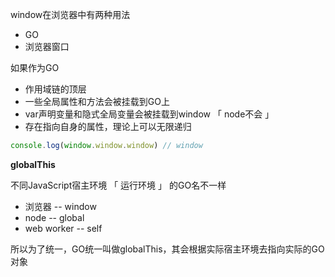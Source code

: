 window在浏览器中有两种用法

+ GO
+ 浏览器窗口



如果作为GO

+  作用域链的顶层
+ 一些全局属性和方法会被挂载到GO上
+ var声明变量和隐式全局变量会被挂载到window 「 node不会 」
+ 存在指向自身的属性，理论上可以无限递归

```js
console.log(window.window.window) // window
```



 **globalThis**

不同JavaScript宿主环境 「 运行环境 」 的GO名不一样

+ 浏览器 -- window
+ node -- global
+ web worker -- self

所以为了统一，GO统一叫做globalThis，其会根据实际宿主环境去指向实际的GO对象